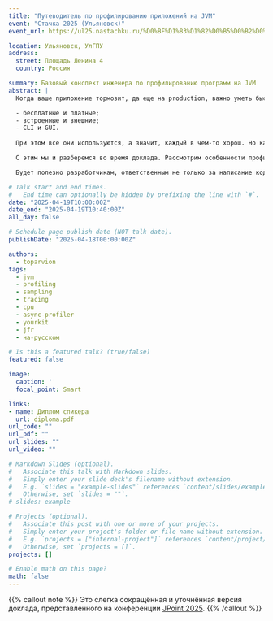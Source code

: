 ```yaml
---
title: "Путеводитель по профилированию приложений на JVM"
event: "Стачка 2025 (Ульяновск)"
event_url: https://ul25.nastachku.ru/%D0%BF%D1%83%D1%82%D0%B5%D0%B2%D0%BE%D0%B4%D0%B8%D1%82%D0%B5%D0%BB%D1%8C-%D0%BF%D0%BE-%D0%BF%D1%80%D0%BE%D1%84%D0%B8%D0%BB%D0%B8%D1%80%D0%BE%D0%B2%D0%B0%D0%BD%D0%B8%D1%8E-%D0%BF%D1%80%D0%B8%D0%BB%D0%BE%D0%B6%D0%B5%D0%BD%D0%B8%D0%B9-%D0%BD%D0%B0-jvm

location: Ульяновск, УлГПУ
address:
  street: Площадь Ленина 4
  country: Россия

summary: Базовый конспект инженера по профилированию программ на JVM
abstract: |
  Когда ваше приложение тормозит, да еще на production, важно уметь быстро ответить на два вопроса: где узкое место и почему оно тормозит? Для этого, как правило, применяют профилирование. Вот только инструментов для него — зоопарк, и отличаются они чуть ли не до противоположности:

  - бесплатные и платные;
  - встроенные и внешние;
  - CLI и GUI.
  
  При этом все они используются, а значит, каждый в чем-то хорош. Но какой и в чем?

  С этим мы и разберемся во время доклада. Рассмотрим особенности профилирования, из-за которых появились разные инструменты, а затем на примере трех популярных профайлеров выясним, в чем их сильные и слабые стороны, в каких случаях выбирать тот или иной и как выжать из каждого максимум. Попутно пройдемся по граблям, на которые можно наступить, выбрав не тот инструмент или применив его неверно.

  Будет полезно разработчикам, ответственным не только за написание кода, но и за его производительность «в бою», а также инженерам по мониторингу и работе с инцидентами на production.

# Talk start and end times.
#   End time can optionally be hidden by prefixing the line with `#`.
date: "2025-04-19T10:00:00Z"
date_end: "2025-04-19T10:40:00Z"
all_day: false

# Schedule page publish date (NOT talk date).
publishDate: "2025-04-18T00:00:00Z"

authors:
  - toparvion
tags:
  - jvm
  - profiling
  - sampling
  - tracing
  - cpu
  - async-profiler
  - yourkit
  - jfr
  - на-русском

# Is this a featured talk? (true/false)
featured: false

image:
  caption: ''
  focal_point: Smart

links:
- name: Диплом спикера
  url: diploma.pdf
url_code: ""
url_pdf: ""
url_slides: ""
url_video: ""

# Markdown Slides (optional).
#   Associate this talk with Markdown slides.
#   Simply enter your slide deck's filename without extension.
#   E.g. `slides = "example-slides"` references `content/slides/example-slides.md`.
#   Otherwise, set `slides = ""`.
# slides: example

# Projects (optional).
#   Associate this post with one or more of your projects.
#   Simply enter your project's folder or file name without extension.
#   E.g. `projects = ["internal-project"]` references `content/project/deep-learning/index.md`.
#   Otherwise, set `projects = []`.
projects: []

# Enable math on this page?
math: false
---
```

{{% callout note %}}
Это слегка сокращённая и уточнённая версия доклада, представленного на конференции [JPoint 2025](/event/2025/jpoint/).
{{% /callout %}}